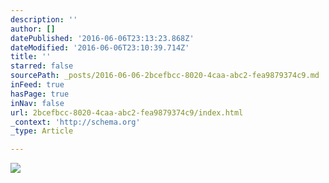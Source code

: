 ```yaml
---
description: ''
author: []
datePublished: '2016-06-06T23:13:23.868Z'
dateModified: '2016-06-06T23:10:39.714Z'
title: ''
starred: false
sourcePath: _posts/2016-06-06-2bcefbcc-8020-4caa-abc2-fea9879374c9.md
inFeed: true
hasPage: true
inNav: false
url: 2bcefbcc-8020-4caa-abc2-fea9879374c9/index.html
_context: 'http://schema.org'
_type: Article

---
```

![](https://the-grid-user-content.s3-us-west-2.amazonaws.com/ad204f51-a5c7-4dc5-a269-999d704d1d1c.png)